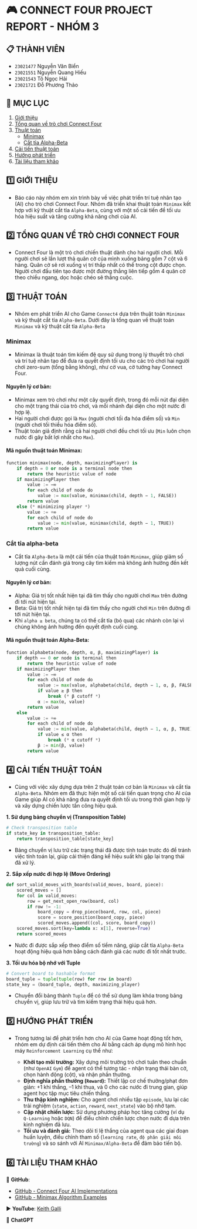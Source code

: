 # 🎮 CONNECT FOUR PROJECT REPORT - NHÓM 3

## 📋 THÀNH VIÊN
- `23021477` Nguyễn Văn Biển
- `23021551` Nguyễn Quang Hiếu
- `23021543` Tô Ngọc Hải
- `23021721` Đỗ Phương Thảo

## 📝 MỤC LỤC
1. [Giới thiệu](#1️⃣-giới-thiệu)
2. [Tổng quan về trò chơi Connect Four](#2️⃣-tổng-quan-về-trò-chơi-connect-four)
3. [Thuật toán](#3️⃣-thuật-toán)
   - [Minimax](#minimax)
   - [Cắt tỉa Alpha-Beta](#cắt-tỉa-alpha-beta)
4. [Cải tiến thuật toán](#4️⃣-cải-tiến-thuật-toán)
5. [Hướng phát triển](#5️⃣-hướng-phát-triển)  
6. [Tài liệu tham khảo](#6️⃣-tài-liệu-tham-khảo)

## 1️⃣ GIỚI THIỆU

- Báo cáo này nhóm em xin trình bày về việc phát triển trí tuệ nhân tạo (AI) cho trò chơi Connect Four. Nhóm đã triển khai thuật toán `Minimax` kết hợp với kỹ thuật cắt tỉa `Alpha-Beta`, cùng với một số cải tiến để tối ưu hóa hiệu suất và tăng cường khả năng chơi của AI.

## 2️⃣ TỔNG QUAN VỀ TRÒ CHƠI CONNECT FOUR

- Connect Four là một trò chơi chiến thuật dành cho hai người chơi. Mỗi người chơi sẽ lần lượt thả quân cờ của mình xuống bảng gồm 7 cột và 6 hàng. Quân cờ sẽ rơi xuống vị trí thấp nhất có thể trong cột được chọn. Người chơi đầu tiên tạo được một đường thẳng liên tiếp gồm 4 quân cờ theo chiều ngang, dọc hoặc chéo sẽ thắng cuộc.

## 3️⃣ THUẬT TOÁN

- Nhóm em phát triển AI cho Game `Connect4` dựa trên thuật toán `Minimax` và kỹ thuật cắt tỉa `Alpha-Beta`. Dưới đây là tổng quan về thuật toán `Minimax` và kỹ thuật cắt tỉa `Alpha-Beta`

### Minimax

- Minimax là thuật toán tìm kiếm đệ quy sử dụng trong lý thuyết trò chơi và trí tuệ nhân tạo để đưa ra quyết định tối ưu cho các trò chơi hai người chơi zero-sum (tổng bằng không), như cờ vua, cờ tướng hay Connect Four.

#### Nguyên lý cơ bản:
- Minimax xem trò chơi như một cây quyết định, trong đó mỗi nút đại diện cho một trạng thái của trò chơi, và mỗi nhánh đại diện cho một nước đi hợp lệ.
- Hai người chơi được gọi là `Max` (người chơi tối đa hóa điểm số) và `Min` (người chơi tối thiểu hóa điểm số).
- Thuật toán giả định rằng cả hai người chơi đều chơi tối ưu (`Min` luôn chọn nước đi gây bất lợi nhất cho `Max`).

#### Mã nguồn thuật toán Minimax:

```python
function minimax(node, depth, maximizingPlayer) is
    if depth = 0 or node is a terminal node then
        return the heuristic value of node
    if maximizingPlayer then
        value := −∞
        for each child of node do
            value := max(value, minimax(child, depth − 1, FALSE))
        return value
    else (* minimizing player *)
        value := +∞
        for each child of node do
            value := min(value, minimax(child, depth − 1, TRUE))
        return value
```

### Cắt tỉa alpha-beta

- Cắt tỉa `Alpha-Beta` là một cải tiến của thuật toán `Minimax`, giúp giảm số lượng nút cần đánh giá trong cây tìm kiếm mà không ảnh hưởng đến kết quả cuối cùng.

#### Nguyên lý cơ bản:
- Alpha: Giá trị tốt nhất hiện tại đã tìm thấy cho người chơi `Max` trên đường đi tới nút hiện tại.
- Beta: Giá trị tốt nhất hiện tại đã tìm thấy cho người chơi `Min` trên đường đi tới nút hiện tại.
- Khi `alpha ≥ beta`, chúng ta có thể cắt tỉa (bỏ qua) các nhánh còn lại vì chúng không ảnh hưởng đến quyết định cuối cùng.

#### Mã nguồn thuật toán Alpha-Beta:

```python
function alphabeta(node, depth, α, β, maximizingPlayer) is
    if depth == 0 or node is terminal then
        return the heuristic value of node
    if maximizingPlayer then
        value := −∞
        for each child of node do
            value := max(value, alphabeta(child, depth − 1, α, β, FALSE))
            if value ≥ β then
                break (* β cutoff *)
            α := max(α, value)
        return value
    else
        value := +∞
        for each child of node do
            value := min(value, alphabeta(child, depth − 1, α, β, TRUE))
            if value ≤ α then
                break (* α cutoff *)
            β := min(β, value)
        return value
```

## 4️⃣ CẢI TIẾN THUẬT TOÁN

- Cùng với việc xây dựng dựa trên 2 thuật toán cơ bản là `Minimax` và cắt tỉa `Alpha-Beta`. Nhóm em đã thực hiện một số cải tiến quan trọng cho AI của Game giúp AI có khả năng đưa ra quyết định tối ưu trong thời gian hợp lý và xây dựng chiến lược tấn công hiệu quả.

**1. Sử dụng bảng chuyển vị (Transposition Table)**

```python
# Check transposition table
if state_key in transposition_table:
    return transposition_table[state_key]
```

- Bảng chuyển vị lưu trữ các trạng thái đã được tính toán trước đó để tránh việc tính toán lại, giúp cải thiện đáng kể hiệu suất khi gặp lại trạng thái đã xử lý.

**2. Sắp xếp nước đi hợp lệ (Move Ordering)**

```python
def sort_valid_moves_with_boards(valid_moves, board, piece):
    scored_moves = []
    for col in valid_moves:
        row = get_next_open_row(board, col)
        if row != -1:
            board_copy = drop_piece(board, row, col, piece)
            score = score_position(board_copy, piece)
            scored_moves.append((col, score, board_copy))
    scored_moves.sort(key=lambda x: x[1], reverse=True)
    return scored_moves
```

- Nước đi được sắp xếp theo điểm số tiềm năng, giúp cắt tỉa `Alpha-Beta` hoạt động hiệu quả hơn bằng cách đánh giá các nước đi tốt nhất trước.

**3. Tối ưu hóa bộ nhớ với Tuple**

```python
# Convert board to hashable format
board_tuple = tuple(tuple(row) for row in board)
state_key = (board_tuple, depth, maximizing_player)
```

- Chuyển đổi bảng thành `Tuple` để có thể sử dụng làm khóa trong bảng chuyển vị, giúp lưu trữ và tìm kiếm trạng thái hiệu quả hơn.

## 5️⃣ HƯỚNG PHÁT TRIỂN

- Trong tương lai để phát triển hơn cho AI của Game hoạt động tốt hơn, nhóm em dự định cải tiến thêm cho AI bằng cách áp dụng mô hình học máy `Reinforcement Learning` cụ thể như:

  - **Khởi tạo môi trường:** Xây dựng môi trường trò chơi tuân theo chuẩn (như `OpenAI` `Gym`) để agent có thể tương tác - nhận trạng thái bàn cờ, chọn hành động (cột), và nhận phần thưởng.
  - **Định nghĩa phần thưởng (`Reward`):** Thiết lập cơ chế thưởng/phạt đơn giản: +1 khi thắng, –1 khi thua, và 0 cho các nước đi trung gian, giúp agent học tập mục tiêu chiến thắng.
  - **Thu thập kinh nghiệm:** Cho agent chơi nhiều tập `episode`, lưu lại các trải nghiệm (`state`, `action`, `reward`, `next_state`) vào bộ nhớ tạm.
  - **Cập nhật chiến lược:** Sử dụng phương pháp học tăng cường (ví dụ `Q-Learning` hoặc `DQN`) để điều chỉnh chiến lược chọn nước đi dựa trên kinh nghiệm đã lưu.
  - **Tối ưu và đánh giá:** Theo dõi tỉ lệ thắng của agent qua các giai đoạn huấn luyện, điều chỉnh tham số (`learning rate`, `độ phân giải môi trường`) và so sánh với AI `Minimax/Alpha-Beta` để đảm bảo tiến bộ.

## 6️⃣ TÀI LIỆU THAM KHẢO

🐙 **GitHub**:
   - [GitHub - Connect Four AI Implementations](https://github.com/topics/connect-four)
   - [GitHub - Minimax Algorithm Examples](https://github.com/topics/minimax)

▶️ **YouTube**: [Keith Galli](https://www.youtube.com/@KeithGalli)

🤖 **ChatGPT**